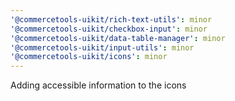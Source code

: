 ```yaml
---
'@commercetools-uikit/rich-text-utils': minor
'@commercetools-uikit/checkbox-input': minor
'@commercetools-uikit/data-table-manager': minor
'@commercetools-uikit/input-utils': minor
'@commercetools-uikit/icons': minor
---
```


Adding accessible information to the icons
